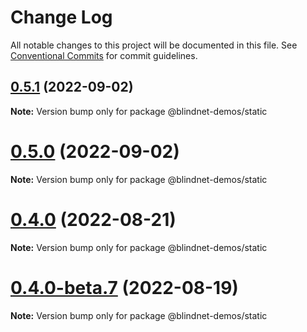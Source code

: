# Change Log

All notable changes to this project will be documented in this file.
See [Conventional Commits](https://conventionalcommits.org) for commit guidelines.

## [0.5.1](https://github.com/blindnet-io/privacy-components-web/compare/v0.5.0...v0.5.1) (2022-09-02)

**Note:** Version bump only for package @blindnet-demos/static





# [0.5.0](https://github.com/blindnet-io/privacy-components-web/compare/v0.4.0...v0.5.0) (2022-09-02)

**Note:** Version bump only for package @blindnet-demos/static





# [0.4.0](https://github.com/blindnet-io/privacy-components-web/compare/v0.4.0-beta.7...v0.4.0) (2022-08-21)

**Note:** Version bump only for package @blindnet-demos/static





# [0.4.0-beta.7](https://github.com/blindnet-io/privacy-components-web/compare/v0.4.0-beta.6...v0.4.0-beta.7) (2022-08-19)

**Note:** Version bump only for package @blindnet-demos/static
